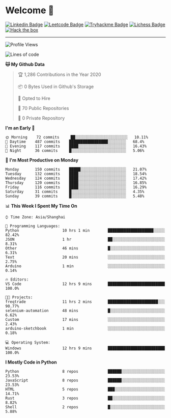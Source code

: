 # Welcome 👋

[![Linkedin Badge](https://img.shields.io/badge/-PedroTorres-blue?style=flat-square&logo=Linkedin&logoColor=white&link=https://www.linkedin.com/in/PedroTorres/)](https://www.linkedin.com/in/pedro-torres-cruz/)
[![Leetcode Badge](https://img.shields.io/badge/profile-leetcode-green)](https://leetcode.com/corfucinas/)
[![Tryhackme Badge](https://img.shields.io/badge/profile-tryhackme-blue)](https://tryhackme.com/p/Corfucinas/)
[![Lichess Badge](https://img.shields.io/badge/challenge_me-lichess-yellow)](https://lichess.org/@/Corfucinas)
[![Hack the box](https://img.shields.io/badge/hack_the_box-profile-red)](https://www.hackthebox.eu/profile/375826)

---

<!--START_SECTION:waka-->
![Profile Views](http://img.shields.io/badge/Profile%20Views-7-blue)

![Lines of code](https://img.shields.io/badge/From%20Hello%20World%20I%27ve%20Written-13.1%20million%20lines%20of%20code-blue)

**🐱 My Github Data** 

> 🏆 1,286 Contributions in the Year 2020
 > 
> 📦 0 Bytes Used in Github's Storage 
 > 
> 💼 Opted to Hire
 > 
> 📜 70 Public Repositories
 > 
> 🔑 0 Private Repository 
 > 
**I'm an Early 🐤** 

```text
🌞 Morning    72 commits     ██░░░░░░░░░░░░░░░░░░░░░░░   10.11% 
🌆 Daytime    487 commits    █████████████████░░░░░░░░   68.4% 
🌃 Evening    117 commits    ████░░░░░░░░░░░░░░░░░░░░░   16.43% 
🌙 Night      36 commits     █░░░░░░░░░░░░░░░░░░░░░░░░   5.06%

```
📅 **I'm Most Productive on Monday** 

```text
Monday       150 commits    █████░░░░░░░░░░░░░░░░░░░░   21.07% 
Tuesday      132 commits    ████░░░░░░░░░░░░░░░░░░░░░   18.54% 
Wednesday    124 commits    ████░░░░░░░░░░░░░░░░░░░░░   17.42% 
Thursday     120 commits    ████░░░░░░░░░░░░░░░░░░░░░   16.85% 
Friday       116 commits    ████░░░░░░░░░░░░░░░░░░░░░   16.29% 
Saturday     31 commits     █░░░░░░░░░░░░░░░░░░░░░░░░   4.35% 
Sunday       39 commits     █░░░░░░░░░░░░░░░░░░░░░░░░   5.48%

```


📊 **This Week I Spent My Time On** 

```text
⌚︎ Time Zone: Asia/Shanghai

💬 Programming Languages: 
Python                   10 hrs 1 min        ████████████████████░░░░░   82.42% 
JSON                     1 hr                ██░░░░░░░░░░░░░░░░░░░░░░░   8.31% 
Other                    46 mins             █░░░░░░░░░░░░░░░░░░░░░░░░   6.31% 
Text                     20 mins             ░░░░░░░░░░░░░░░░░░░░░░░░░   2.75% 
Arduino                  1 min               ░░░░░░░░░░░░░░░░░░░░░░░░░   0.14%

🔥 Editors: 
VS Code                  12 hrs 9 mins       █████████████████████████   100.0%

🐱‍💻 Projects: 
freqtrade                11 hrs 2 mins       ██████████████████████░░░   90.77% 
selenium-automation      48 mins             █░░░░░░░░░░░░░░░░░░░░░░░░   6.62% 
Custom                   17 mins             ░░░░░░░░░░░░░░░░░░░░░░░░░   2.43% 
arduino-sketchbook       1 min               ░░░░░░░░░░░░░░░░░░░░░░░░░   0.18%

💻 Operating System: 
Windows                  12 hrs 9 mins       █████████████████████████   100.0%

```

**I Mostly Code in Python** 

```text
Python                   8 repos             ██████░░░░░░░░░░░░░░░░░░░   23.53% 
JavaScript               8 repos             ██████░░░░░░░░░░░░░░░░░░░   23.53% 
HTML                     5 repos             ███░░░░░░░░░░░░░░░░░░░░░░   14.71% 
Rust                     3 repos             ██░░░░░░░░░░░░░░░░░░░░░░░   8.82% 
Shell                    2 repos             █░░░░░░░░░░░░░░░░░░░░░░░░   5.88%

```



<!--END_SECTION:waka-->
